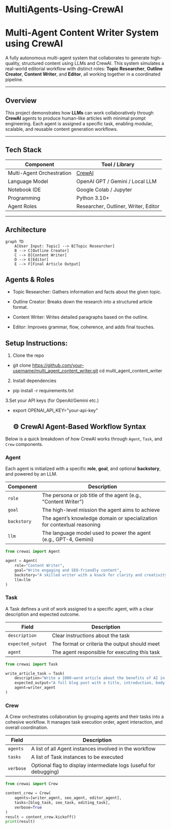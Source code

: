 # MultiAgents-Using-CrewAI
#  Multi-Agent Content Writer System using CrewAI

A fully autonomous multi-agent system that collaborates to generate high-quality, structured content using LLMs and CrewAI. This system simulates a real-world editorial workflow with distinct roles: **Topic Researcher**, **Outline Creator**, **Content Writer**, and **Editor**, all working together in a coordinated pipeline.

---

##  Overview

This project demonstrates how **LLMs** can work collaboratively through **CrewAI** agents to produce human-like articles with minimal prompt engineering. Each agent is assigned a specific task, enabling modular, scalable, and reusable content generation workflows.

---

##  Tech Stack

| Component      | Tool / Library          |
|----------------|-------------------------|
| Multi-Agent Orchestration | [CrewAI](https://github.com/joaomdmoura/crewAI) |
| Language Model | OpenAI GPT / Gemini / Local LLM |
| Notebook IDE   | Google Colab / Jupyter |
| Programming    | Python 3.10+            |
| Agent Roles    | Researcher, Outliner, Writer, Editor |

---

##  Architecture

```mermaid
graph TD
    A[User Input: Topic] --> B[Topic Researcher]
    B --> C[Outline Creator]
    C --> D[Content Writer]
    D --> E[Editor]
    E --> F[Final Article Output]
```
## Agents & Roles
 - Topic Researcher: Gathers information and facts about the given topic.

 - Outline Creator: Breaks down the research into a structured article format.

 - Content Writer: Writes detailed paragraphs based on the outline.

 - Editor: Improves grammar, flow, coherence, and adds final touches.

## Setup Instructions:

1. Clone the repo
- git clone https://github.com/your-username/multi_agent_content_writer.git
cd multi_agent_content_writer

2. Install dependencies
- pip install -r requirements.txt

3.Set your API keys (for OpenAI/Gemini etc.)

- export OPENAI_API_KEY="your-api-key"

  ## ⚙️ CrewAI Agent-Based Workflow Syntax

Below is a quick breakdown of how CrewAI works through `Agent`, `Task`, and `Crew` components.

###  Agent

Each agent is initialized with a specific **role**, **goal**, and optional **backstory**, and powered by an LLM.

| Component  | Description                                                               |
|------------|---------------------------------------------------------------------------|
| `role`     | The persona or job title of the agent (e.g., "Content Writer")           |
| `goal`     | The high-level mission the agent aims to achieve                         |
| `backstory`| The agent’s knowledge domain or specialization for contextual reasoning  |
| `llm`      | The language model used to power the agent (e.g., GPT-4, Gemini)          |

```python
from crewai import Agent

agent = Agent(
    role="Content Writer",
    goal="Write engaging and SEO-friendly content",
    backstory="A skilled writer with a knack for clarity and creativity.",
    llm=llm
)
```


### Task
A Task defines a unit of work assigned to a specific agent, with a clear description and expected outcome.

| Field  | Description                                                               |
|------------|---------------------------------------------------------------------------|
| `description`     | Clear instructions about the task          |
| `expected_output`     | The format or criteria the output should meet                       |
| `agent`| The agent responsible for executing this task |

```python
from crewai import Task

write_article_task = Task(
    description="Write a 1000-word article about the benefits of AI in content marketing.",
    expected_output="A full blog post with a title, introduction, body, and conclusion.",
    agent=writer_agent
)

```
### Crew
A Crew orchestrates collaboration by grouping agents and their tasks into a cohesive workflow. It manages task execution order, agent interaction, and overall coordination.


| Field  | Description                                                               |
|------------|---------------------------------------------------------------------------|
| `agents`     |       A list of all Agent instances involved in the workflow |
| `tasks`     | A list of Task instances to be executed|
| `verbose`|Optional flag to display intermediate logs (useful for debugging) |

```python
from crewai import Crew

content_crew = Crew(
    agents=[writer_agent, seo_agent, editor_agent],
    tasks=[blog_task, seo_task, editing_task],
    verbose=True
)
result = content_crew.kickoff()
print(result)

```
